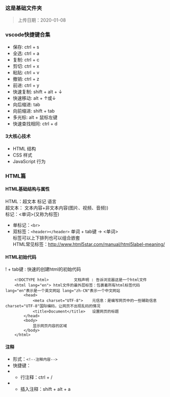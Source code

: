 ### 这是基础文件夹
> 上传日期：2020-01-08

### vscode快捷键合集
- 保存: ctrl + s
- 全选: ctrl + a
- 复制: ctrl + c
- 剪切: ctrl + x
- 粘贴: ctrl + v
- 撤销: ctrl + z
- 前进: ctrl + y
- 快速复制: shift + alt + ↓
- 快速移动: alt + ↑或↓
- 向后缩进: tab
- 向前缩进: shift + tab
- 多光标: alt  + 鼠标左键
- 快速查找相同: ctrl + d

#### 3大核心技术
- HTML 结构
- CSS 样式
- JavaScript 行为

### HTML篇

#### HTML基础结构与属性
HTML：超文本 标记 语言<br>
超文本： 文本内容+非文本内容(图片、视频、音频))<br>
标记：<单词>(又称为标签)<br/>
- 单标记：`<br>`
- 双标签：`<header></header>`
单词 + tab键 -> <单词><br>
标签可以上下排列也可以组合嵌套<br>
HTML常见标签：http://www.html5star.com/manual/html5label-meaning/

#### HTML初始代码
! + tab键 : 快速的创建html的初始代码
```
    <!DOCTYPE html>           文档声明 : 告诉浏览器这是一个html文件
    <html lang="en"> html文件的最外层标签：包裹着所有html标签代码 lang="en"表示是一个英文网站 lang="zh-CN"表示一个中文网站
        <head>
            <meta charset="UTF-8">    元信息：是编写网页中的一些辅助信息 charset="UTF-8"国际编码，让网页不出现乱码的情况
            <title>Document</title>   设置网页的标题
        </head>
        <body>
            显示网页内容的区域
        </body>
    </html>
```

#### 注释
- 形式：`<!--注释内容-->`
- 快捷键：
- - 行注释：ctrl + / 
- - 插入注释：shift + alt + a